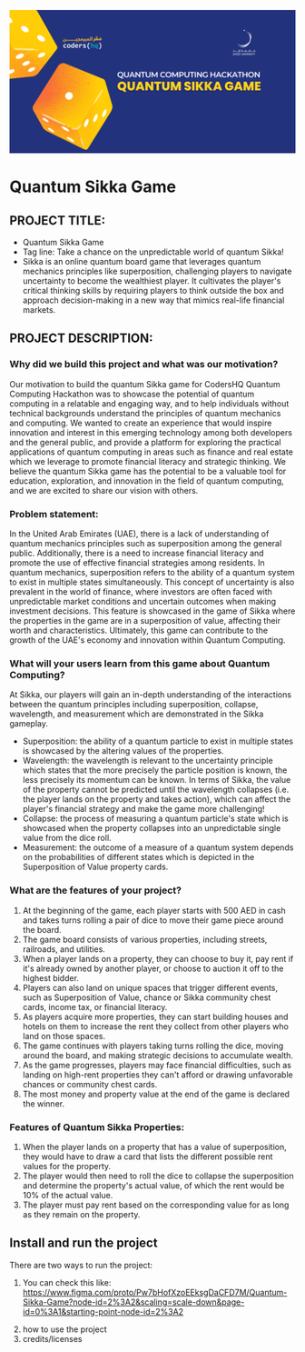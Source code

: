 ![](Resources/ZU-QU-Hackathon1.png) 

# Quantum Sikka Game

## PROJECT TITLE:
* Quantum Sikka Game
* Tag line: Take a chance on the unpredictable world of quantum Sikka!
* Sikka is an online quantum board game that leverages quantum mechanics principles like superposition, challenging players to navigate uncertainty to become the wealthiest player. It cultivates the player's critical thinking skills by requiring players to think outside the box and approach decision-making in a new way that mimics real-life financial markets.

## PROJECT DESCRIPTION:
### Why did we build this project and what was our motivation?
Our motivation to build the quantum Sikka game for CodersHQ Quantum Computing Hackathon was to showcase the potential of quantum computing in a relatable and engaging way, and to help individuals without technical backgrounds understand the principles of quantum mechanics and computing. We wanted to create an experience that would inspire innovation and interest in this emerging technology among both developers and the general public, and provide a platform for exploring the practical applications of quantum computing in areas such as finance and real estate which we leverage to promote financial literacy and strategic thinking. We believe the quantum Sikka game has the potential to be a valuable tool for education, exploration, and innovation in the field of quantum computing, and we are excited to share our vision with others.

### Problem statement:
In the United Arab Emirates (UAE), there is a lack of understanding of quantum mechanics principles such as superposition among the general public. Additionally, there is a need to increase financial literacy and promote the use of effective financial strategies among residents. In quantum mechanics, superposition refers to the ability of a quantum system to exist in multiple states simultaneously. This concept of uncertainty is also prevalent in the world of finance, where investors are often faced with unpredictable market conditions and uncertain outcomes when making investment decisions. This feature is showcased in the game of Sikka where the properties in the game are in a superposition of value, affecting their worth and characteristics. Ultimately, this game can contribute to the growth of the UAE's economy and innovation within Quantum Computing.

### What will your users learn from this game about Quantum Computing? 
At Sikka, our players will gain an in-depth understanding of the interactions between the quantum principles including superposition, collapse, wavelength, and measurement which are demonstrated in the Sikka gameplay. 
* Superposition: the ability of a quantum particle to exist in multiple states is showcased by the altering values of the properties.
* Wavelength: the wavelength is relevant to the uncertainty principle which states that the more precisely the particle position is known, the less precisely its momentum can be known. In terms of Sikka, the value of the property cannot be predicted until the wavelength collapses (i.e. the player lands on the property and takes action), which can affect the player's financial strategy and make the game more challenging!
* Collapse: the process of measuring a quantum particle's state which is showcased when the property collapses into an unpredictable single value from the dice roll.
* Measurement: the outcome of a measure of a quantum system depends on the probabilities of different states which is depicted in the Superposition of Value property cards.

### What are the features of your project?
1) At the beginning of the game, each player starts with 500 AED in cash and takes turns rolling a pair of dice to move their game piece around the board.
2) The game board consists of various properties, including streets, railroads, and utilities. 
3) When a player lands on a property, they can choose to buy it, pay rent if it's already owned by another player, or choose to auction it off to the highest bidder.
4) Players can also land on unique spaces that trigger different events, such as Superposition of Value, chance or Sikka community chest cards, income tax, or financial literacy.
5) As players acquire more properties, they can start building houses and hotels on them to increase the rent they collect from other players who land on those spaces.
6) The game continues with players taking turns rolling the dice, moving around the board, and making strategic decisions to accumulate wealth.
7) As the game progresses, players may face financial difficulties, such as landing on high-rent properties they can't afford or drawing unfavorable chances or community chest cards.
8) The most money and property value at the end of the game is declared the winner.

### Features of Quantum Sikka Properties:
1) When the player lands on a property that has a value of superposition, they would have to draw a card that lists the different possible rent values for the property.
2) The player would then need to roll the dice to collapse the superposition and determine the property's actual value, of which the rent would be 10% of the actual value.
3) The player must pay rent based on the corresponding value for as long as they remain on the property.

## Install and run the project
There are two ways to run the project:
1) You can check this like: https://www.figma.com/proto/Pw7bHofXzoEEksgDaCFD7M/Quantum-Sikka-Game?node-id=2%3A2&scaling=scale-down&page-id=0%3A1&starting-point-node-id=2%3A2
2. how to use the project
3. credits/licenses
